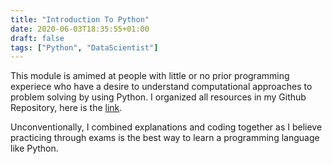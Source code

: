 ```yaml
---
title: "Introduction To Python"
date: 2020-06-03T18:35:55+01:00
draft: false
tags: ["Python", "DataScientist"]
---
```


This module is amimed at people with little or no prior programming experiece who have a desire to understand computational approaches to problem solving by using Python. I organized all resources in my Github Repository, here is the [link](https://github.com/Michael-yunfei/IntroductionToPython).

Unconventionally, I combined explanations and coding together as I believe practicing through exams is the best way to learn a programming language like Python. 
